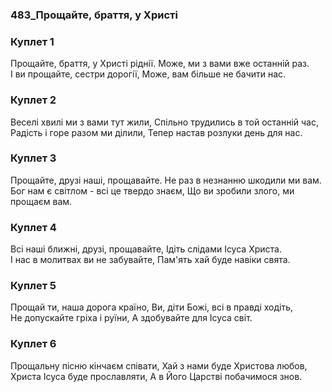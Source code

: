### 483_Прощайте, браття, у Христі
### Куплет 1
Прощайте, браття, у Христі ріднії. Може, ми з вами вже останній раз. <br/>І ви прощайте, сестри дорогії, Може, вам більше не бачити нас.
### Куплет 2
Веселі хвилі ми з вами тут жили, Спільно трудились в той останній час, <br/>Радість і горе разом ми ділили, Тепер настав розлуки день для нас.
### Куплет 3
Прощайте, друзі наші, прощавайте. Не раз в незнанню шкодили ми вам. <br/>Бог нам є світлом - всі це твердо знаєм, Що ви зробили злого, ми прощаєм вам.
### Куплет 4
Всі наші ближні, друзі, прощавайте, Ідіть слідами Ісуса Христа.<br/>І нас в молитвах ви не забувайте, Пам'ять хай буде навіки свята.
### Куплет 5
Прощай ти, наша дорога країно, Ви, діти Божі, всі в правді ходіть, <br/>Не допускайте гріха і руїни, А здобувайте для Ісуса світ.
### Куплет 6
Прощальну пісню кінчаєм співати, Хай з нами буде Христова любов, <br/>Христа Ісуса буде прославляти, А в Його Царстві побачимося знов.
